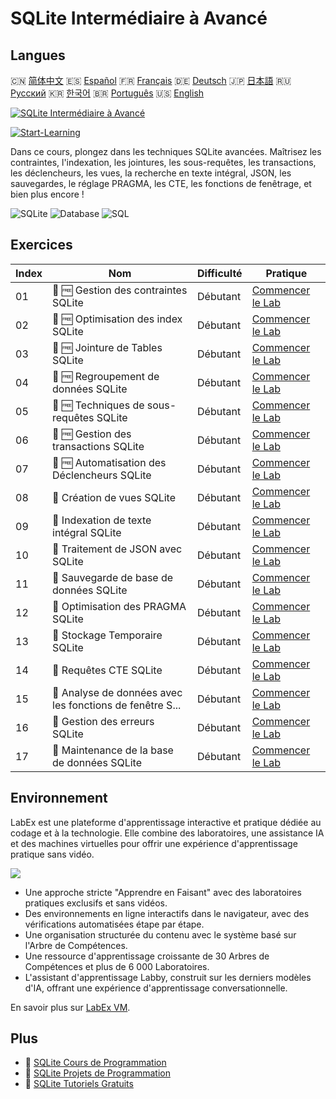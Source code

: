 # SQLite Intermédiaire à Avancé

## Langues

🇨🇳 [简体中文](README_zh.md) 🇪🇸 [Español](README_es.md) 🇫🇷 [Français](README_fr.md) 🇩🇪 [Deutsch](README_de.md) 🇯🇵 [日本語](README_ja.md) 🇷🇺 [Русский](README_ru.md) 🇰🇷 [한국어](README_ko.md) 🇧🇷 [Português](README_pt.md) 🇺🇸 [English](README.md) 

[![SQLite Intermédiaire à Avancé](https://cover-creator.labex.io/sqlite-intermediate-to-advanced.png?lang=fr)](https://labex.io/fr/courses/sqlite-intermediate-to-advanced)

[![Start-Learning](https://img.shields.io/badge/Start-Learning-whitesmoke?style=for-the-badge)](https://labex.io/fr/courses/sqlite-intermediate-to-advanced)

Dans ce cours, plongez dans les techniques SQLite avancées. Maîtrisez les contraintes, l'indexation, les jointures, les sous-requêtes, les transactions, les déclencheurs, les vues, la recherche en texte intégral, JSON, les sauvegardes, le réglage PRAGMA, les CTE, les fonctions de fenêtrage, et bien plus encore !

![SQLite](https://img.shields.io/badge/SQLite-whitesmoke?style=for-the-badge&logo=sqlite)
![Database](https://img.shields.io/badge/Database-whitesmoke?style=for-the-badge&logo=database)
![SQL](https://img.shields.io/badge/SQL-whitesmoke?style=for-the-badge&logo=sql)


## Exercices

|   Index | Nom                                                       | Difficulté   | Pratique                                                                                                                |
|---------|-----------------------------------------------------------|--------------|-------------------------------------------------------------------------------------------------------------------------|
|      01 | 📖 🆓 Gestion des contraintes SQLite                      | Débutant     | <a target='_blank' href='https://labex.io/fr/tutorials/sqlite-sqlite-constraint-management-552545'>Commencer le Lab</a> |
|      02 | 📖 🆓 Optimisation des index SQLite                       | Débutant     | <a target='_blank' href='https://labex.io/fr/tutorials/sqlite-sqlite-index-optimization-552552'>Commencer le Lab</a>    |
|      03 | 📖 🆓 Jointure de Tables SQLite                           | Débutant     | <a target='_blank' href='https://labex.io/fr/tutorials/sqlite-sqlite-table-joining-552556'>Commencer le Lab</a>         |
|      04 | 📖 🆓 Regroupement de données SQLite                      | Débutant     | <a target='_blank' href='https://labex.io/fr/tutorials/sqlite-sqlite-data-grouping-552547'>Commencer le Lab</a>         |
|      05 | 📖 🆓 Techniques de sous-requêtes SQLite                  | Débutant     | <a target='_blank' href='https://labex.io/fr/tutorials/sqlite-sqlite-subquery-techniques-552555'>Commencer le Lab</a>   |
|      06 | 📖 🆓 Gestion des transactions SQLite                     | Débutant     | <a target='_blank' href='https://labex.io/fr/tutorials/sqlite-sqlite-transaction-handling-552558'>Commencer le Lab</a>  |
|      07 | 📖 🆓 Automatisation des Déclencheurs SQLite              | Débutant     | <a target='_blank' href='https://labex.io/fr/tutorials/sqlite-sqlite-trigger-automation-552559'>Commencer le Lab</a>    |
|      08 | 📖  Création de vues SQLite                               | Débutant     | <a target='_blank' href='https://labex.io/fr/tutorials/sqlite-sqlite-view-creation-552560'>Commencer le Lab</a>         |
|      09 | 📖  Indexation de texte intégral SQLite                   | Débutant     | <a target='_blank' href='https://labex.io/fr/tutorials/sqlite-sqlite-full-text-indexing-552551'>Commencer le Lab</a>    |
|      10 | 📖  Traitement de JSON avec SQLite                        | Débutant     | <a target='_blank' href='https://labex.io/fr/tutorials/sqlite-sqlite-json-processing-552553'>Commencer le Lab</a>       |
|      11 | 📖  Sauvegarde de base de données SQLite                  | Débutant     | <a target='_blank' href='https://labex.io/fr/tutorials/sqlite-sqlite-database-backup-552548'>Commencer le Lab</a>       |
|      12 | 📖  Optimisation des PRAGMA SQLite                        | Débutant     | <a target='_blank' href='https://labex.io/fr/tutorials/sqlite-sqlite-pragma-tuning-552554'>Commencer le Lab</a>         |
|      13 | 📖  Stockage Temporaire SQLite                            | Débutant     | <a target='_blank' href='https://labex.io/fr/tutorials/sqlite-sqlite-temporary-storage-552557'>Commencer le Lab</a>     |
|      14 | 📖  Requêtes CTE SQLite                                   | Débutant     | <a target='_blank' href='https://labex.io/fr/tutorials/sqlite-sqlite-cte-queries-552546'>Commencer le Lab</a>           |
|      15 | 📖  Analyse de données avec les fonctions de fenêtre S... | Débutant     | <a target='_blank' href='https://labex.io/fr/tutorials/sqlite-sqlite-window-analytics-552561'>Commencer le Lab</a>      |
|      16 | 📖  Gestion des erreurs SQLite                            | Débutant     | <a target='_blank' href='https://labex.io/fr/tutorials/sqlite-sqlite-error-handling-552550'>Commencer le Lab</a>        |
|      17 | 📖  Maintenance de la base de données SQLite              | Débutant     | <a target='_blank' href='https://labex.io/fr/tutorials/sqlite-sqlite-database-maintenance-552549'>Commencer le Lab</a>  |

## Environnement

LabEx est une plateforme d'apprentissage interactive et pratique dédiée au codage et à la technologie. Elle combine des laboratoires, une assistance IA et des machines virtuelles pour offrir une expérience d'apprentissage pratique sans vidéo.

![](https://tutorial-screenshot.getvm.io/images/vm-1725247253.png)

- Une approche stricte "Apprendre en Faisant" avec des laboratoires pratiques exclusifs et sans vidéos.
- Des environnements en ligne interactifs dans le navigateur, avec des vérifications automatisées étape par étape.
- Une organisation structurée du contenu avec le système basé sur l'Arbre de Compétences.
- Une ressource d'apprentissage croissante de 30 Arbres de Compétences et plus de 6 000 Laboratoires.
- L'assistant d'apprentissage Labby, construit sur les derniers modèles d'IA, offrant une expérience d'apprentissage conversationnelle.

En savoir plus sur [LabEx VM](https://support.labex.io/using-labex/virtual-machine).

## Plus

- 🔗 [SQLite Cours de Programmation](https://github.com/labex-labs/awesome-programming-courses)
- 🔗 [SQLite Projets de Programmation](https://github.com/labex-labs/awesome-programming-projects)
- 🔗 [SQLite Tutoriels Gratuits](https://github.com/labex-labs/sqlite-free-tutorials)

